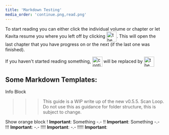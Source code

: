 ```yaml
---
title: 'Markdown Testing'
media_order: 'continue.png,read.png'
---
```


To start reading you can either click the individual volume or chapter or let Kavita resume you where you left off by clicking 
<img src="https://wiki.kavitareader.com/en/archive/markdown-testing/continue.png" alt='the "continue" button' style="vertical-align: middle" height="32" />. This will open the last chapter that you have progress on or the next (if the last one was finished).

If you haven't started reading something, <img src="https://wiki.kavitareader.com/en/archive/markdown-testing/continue.png" alt="continue btn" style="vertical-align: middle" height="32" /> will be replaced by <img src="https://wiki.kavitareader.com/en/archive/markdown-testing/read.png" alt='the "read" button' style="vertical-align: middle" height="32" />


## Some Markdown Templates:
Info Block
>>> This guide is a WIP write up of the new v0.5.5. Scan Loop. Do not use this as guidance for folder structure, this is subject to change.

Show orange block
! **Important**: Something
-.-
!! **Important**: Something
-.-
!!! **Important**:
-.-
!!!! **Important**:
-.-
!!!!! **Important**: